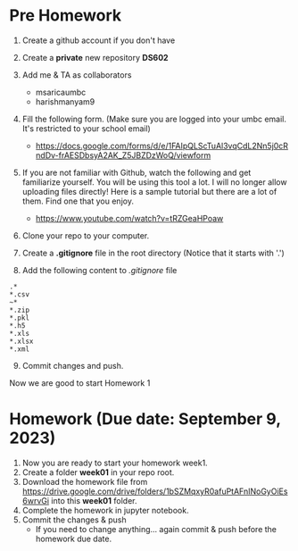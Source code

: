# Pre Homework
1. Create a github account if you don't have
2. Create a __private__ new repository __DS602__
3. Add me & TA as collaborators
   * msaricaumbc
   * harishmanyam9
4. Fill the following form. (Make sure you are logged into your umbc email. It's restricted to your school email)
   * https://docs.google.com/forms/d/e/1FAIpQLScTuAl3vqCdL2Nn5j0cRndDv-frAESDbsyA2AK_Z5JBZDzWoQ/viewform
5. If you are not familiar with Github, watch the following and get familiarize yourself. You will be using this tool a lot. I will no longer allow uploading files directly! Here is a sample tutorial but there are a lot of them. Find one that you enjoy.
   *   https://www.youtube.com/watch?v=tRZGeaHPoaw

6. Clone your repo to your computer.
7. Create a __.gitignore__ file in the root directory (Notice that it starts with '.')
8. Add the following content to _.gitignore_ file
```
.*
*.csv
~*
*.zip
*.pkl
*.h5
*.xls
*.xlsx
*.xml
```

9. Commit changes and push.

Now we are good to start Homework 1
# Homework (Due date: September 9, 2023)

1. Now you are ready to start your homework week1.
1. Create a folder __week01__ in your repo root. 
2. Download the homework file from https://drive.google.com/drive/folders/1bSZMqxyR0afuPtAFnINoGyOiEs6wrvGi into this __week01__ folder. 
3. Complete the homework in jupyter notebook.
4. Commit the changes & push 
   * If you need to change anything... again commit & push before the homework due date.